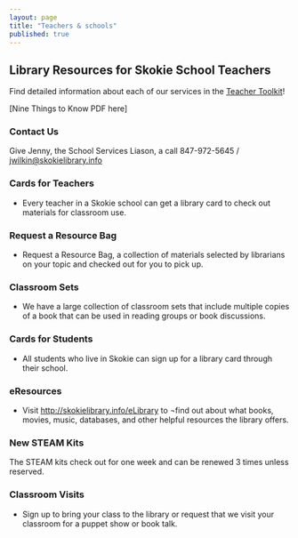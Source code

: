 ```yaml
---
layout: page
title: "Teachers & schools"
published: true
---
```


## Library Resources for Skokie School Teachers
Find detailed information about each of our services in the [Teacher Toolkit](http://www.skokielibrary.info/s_kids/kd_homework/teachers/Teacher-Toolkit-2014.pdf "Teacher Toolkit")!

[Nine Things to Know PDF here]

### Contact Us
Give Jenny, the School Services Liason, a call 847-972-5645 / jwilkin@skokielibrary.info

### Cards for Teachers
- Every teacher in a Skokie school can get a library card to check out materials for classroom use.

### Request a Resource Bag
- Request a Resource Bag, a collection of materials selected by librarians on your topic and checked out for you to pick up.

### Classroom Sets
- We have a large collection of classroom sets that include multiple copies of a book that can be used in reading groups or book discussions.

### Cards for Students
- All students who live in Skokie can sign up for a library card through their school.

### eResources
- Visit http://skokielibrary.info/eLibrary to ¬find out about what books, movies, music, databases, and other helpful resources the library offers.

### New STEAM Kits
The STEAM kits check out for one week and can be renewed 3 times unless reserved.

### Classroom Visits
- Sign up to bring your class to the library or request that we visit your classroom for a puppet show or book talk.














